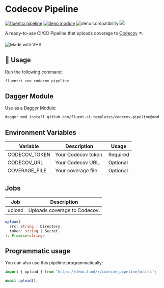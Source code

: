 # Codecov Pipeline

[![fluentci pipeline](https://img.shields.io/badge/dynamic/json?label=pkg.fluentci.io&labelColor=%23000&color=%23460cf1&url=https%3A%2F%2Fapi.fluentci.io%2Fv1%2Fpipeline%2Fcodecov_pipeline&query=%24.version)](https://pkg.fluentci.io/codecov_pipeline)
[![deno module](https://shield.deno.dev/x/codecov_pipeline)](https://deno.land/x/codecov_pipeline)
![deno compatibility](https://shield.deno.dev/deno/^1.37)
[![](https://img.shields.io/codecov/c/gh/fluent-ci-templates/codecov-pipeline)](https://codecov.io/gh/fluent-ci-templates/codecov-pipeline)


A ready-to-use CI/CD Pipeline that uploads coverage to [Codecov](https://about.codecov.io/) ☂️.

![Made with VHS](https://vhs.charm.sh/vhs-bEdRHI7ddO3h0UffaWJWd.gif)

## 🚀 Usage

Run the following command:

```bash
fluentci run codecov_pipeline
```

## Dagger Module

Use as a [Dagger](https://dagger.io) Module:
```bash
dagger mod install github.com/fluent-ci-templates/codecov-pipeline@mod
```

## Environment Variables

| Variable      | Description         | Usage    |
|---------------|---------------------|----------|
| CODECOV_TOKEN | Your Codecov token. | Required |
| CODECOV_URL   | Your Codecov URL.   | Optional |
| COVERAGE_FILE | Your coverage file. | Optional |

## Jobs

| Job     | Description                      |
|---------|----------------------------------|
| upload  | Uploads coverage to Codecov.     |

```typescript
upload(
  src: string | Directory,
  token: string | Secret
): Promise<string>
```

## Programmatic usage

You can also use this pipeline programmatically:

```typescript
import { upload } from "https://deno.land/x/codecov_pipeline/mod.ts";

await upload();
```
